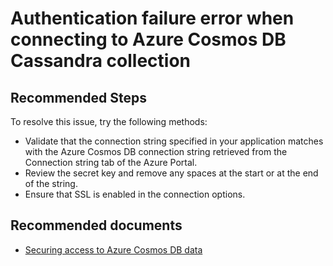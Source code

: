 <properties
	pageTitle="Azure CosmosDB Cassandra authentication"
	description="Authentication"
	service="microsoft.documentdb"
	resource="databaseAccounts"
	authors="balaksms"
	displayOrder="404"
	selfHelpType="resource"
	supportTopicIds="32615105"
	resourceTags=""
	productPesIds="15585"
	cloudEnvironments="public"
	articleId="4fa8f8f4-2799-4a1c-8fec-c8b8fa09800a"
/>

# Authentication failure error when connecting to Azure Cosmos DB Cassandra collection

## **Recommended Steps**

To resolve this issue, try the following methods:

* Validate that the connection string specified in your application matches with the Azure Cosmos DB connection string retrieved from the Connection string tab of the Azure Portal.
* Review the secret key and remove any spaces at the start or at the end of the string.
* Ensure that SSL is enabled in the connection options.



## **Recommended documents**

* [Securing access to Azure Cosmos DB data](https://docs.microsoft.com/azure/cosmos-db/secure-access-to-data)
